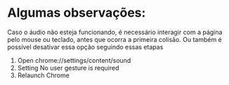 # Algumas observações:
Caso o áudio não esteja funcionando, é necessário interagir com a página pelo mouse ou teclado, antes que ocorra a primeira colisão. Ou também é possível desativar essa opção seguindo essas etapas
1. Open chrome://settings/content/sound
2. Setting No user gesture is required
3. Relaunch Chrome
